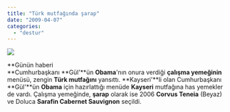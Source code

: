 ```yaml
---
title: "Türk mutfağında şarap"
date: "2009-04-07"
categories: 
  - "destur"
---
```


![](/uploads/image/sarap1.jpg)

**Günün haberi  
**Cumhurbaşkanı **Gül'**ün **Obama**'nın onura verdiği **çalışma yemeğinin** menüsü, zengin **Türk mutfağını** yansıttı. **Kayseri'**li olan Cumhurbaşkanı **Gül'**ün **Obama** için hazırlattığı menüde **Kayseri** mutfağına has yemekler de vardı. Çalışma yemeğinde, **şarap** olarak ise 2006 **Corvus Teneia** (Beyaz) ve Doluca **Sarafin Cabernet Sauvignon** seçildi.
